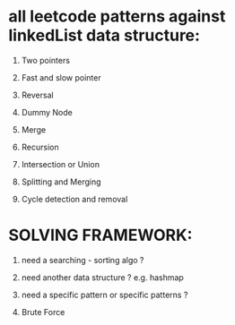 # all leetcode patterns against linkedList data structure:

1. Two pointers

2. Fast and slow pointer

3. Reversal

4. Dummy Node

5. Merge

6. Recursion

7. Intersection or Union

8. Splitting and Merging

9. Cycle detection and removal


# SOLVING FRAMEWORK:

1. need a searching - sorting algo ?

2. need another data structure ? e.g. hashmap

3. need a specific pattern or specific patterns ?

4. Brute Force